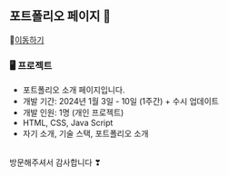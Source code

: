 ## 포트폴리오 페이지 🌼

📌[이동하기](https://ddu567.github.io/)
<br>
### 🖥 프로젝트
- 포트폴리오 소개 페이지입니다.
- 개발 기간: 2024년 1월 3일 - 10일 (1주간) + 수시 업데이트
- 개발 인원: 1명 (개인 프로젝트)
- HTML, CSS, Java Script
- 자기 소개, 기술 스택, 포트폴리오 소개
<br>
방문해주셔서 감사합니다 ❣
